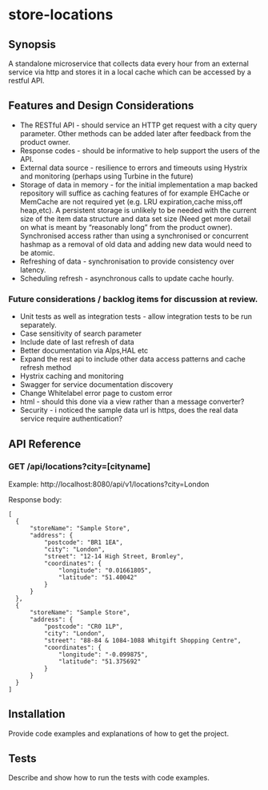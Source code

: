 # store-locations
## Synopsis

A standalone microservice that collects data every hour from an external service via http and stores it in a local cache which can be accessed by a restful API.

## Features and Design Considerations

* The RESTful API - should service an HTTP get request with a city query parameter. Other methods can be added later after feedback from the product owner.
* Response codes - should be informative to help support the users of the API.
* External data source - resilience to errors and timeouts using Hystrix and monitoring (perhaps using Turbine in the future)
* Storage of data in memory - for the initial implementation a map backed repository will suffice as caching features of for example EHCache or MemCache are not required yet (e.g. LRU expiration,cache miss,off heap,etc). A persistent storage is unlikely to be needed with the current size of the item data structure and data set size (Need get more detail on what is meant by “reasonably long” from the product owner). Synchronised access rather than using a synchronised or concurrent hashmap as a removal of old data and adding new data would need to be atomic.
* Refreshing of data - synchronisation to provide consistency over latency.
* Scheduling refresh - asynchronous calls to update cache hourly.

### Future considerations / backlog items for discussion at review.
* Unit tests as well as integration tests - allow integration tests to be run separately.
* Case sensitivity of search parameter
* Include date of last refresh of data
* Better documentation via Alps,HAL etc
* Expand the rest api to include other data access patterns and cache refresh method
* Hystrix caching and monitoring
* Swagger for service documentation discovery
* Change Whitelabel error page to custom error 
* html - should this done via a view rather than a message converter?
* Security - i noticed the sample data url is https, does the real data service require authentication?

## API Reference

### GET /api/locations?city=[cityname]

Example: http://localhost:8080/api/v1/locations?city=London

Response body:

    [
      {
          "storeName": "Sample Store",
          "address": {
              "postcode": "BR1 1EA",
              "city": "London",
              "street": "12-14 High Street, Bromley",
              "coordinates": {
                  "longitude": "0.01661805",
                  "latitude": "51.40042"
              }
          }
      },
      {
          "storeName": "Sample Store",
          "address": {
              "postcode": "CR0 1LP",
              "city": "London",
              "street": "88-84 & 1084-1088 Whitgift Shopping Centre",
              "coordinates": {
                  "longitude": "-0.099875",
                  "latitude": "51.375692"
              }
          }
      }
    ]




## Installation

Provide code examples and explanations of how to get the project.


## Tests

Describe and show how to run the tests with code examples.



